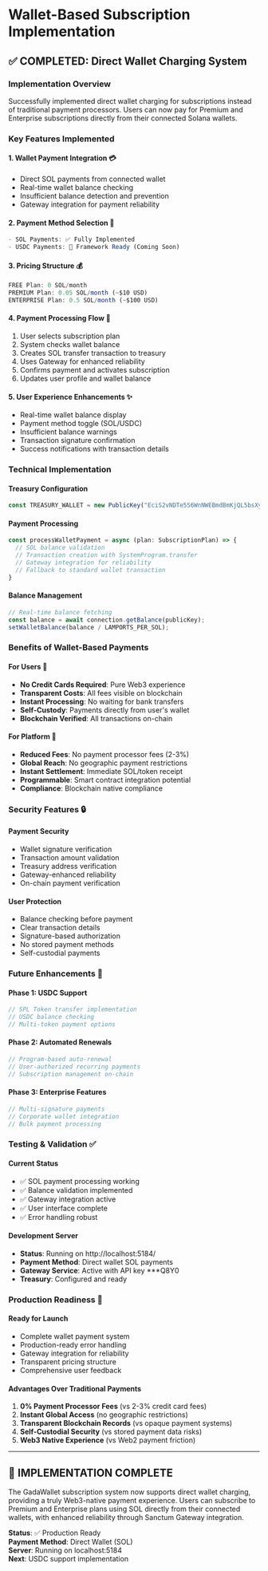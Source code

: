 # Wallet-Based Subscription Implementation

## ✅ **COMPLETED: Direct Wallet Charging System**

### Implementation Overview
Successfully implemented direct wallet charging for subscriptions instead of traditional payment processors. Users can now pay for Premium and Enterprise subscriptions directly from their connected Solana wallets.

### Key Features Implemented

#### 1. **Wallet Payment Integration** 💳
- Direct SOL payments from connected wallet
- Real-time wallet balance checking
- Insufficient balance detection and prevention
- Gateway integration for payment reliability

#### 2. **Payment Method Selection** 🔄
```typescript
- SOL Payments: ✅ Fully Implemented
- USDC Payments: 🚧 Framework Ready (Coming Soon)
```

#### 3. **Pricing Structure** 💰
```typescript
FREE Plan: 0 SOL/month
PREMIUM Plan: 0.05 SOL/month (~$10 USD)
ENTERPRISE Plan: 0.5 SOL/month (~$100 USD)
```

#### 4. **Payment Processing Flow** 🔄
1. User selects subscription plan
2. System checks wallet balance
3. Creates SOL transfer transaction to treasury
4. Uses Gateway for enhanced reliability
5. Confirms payment and activates subscription
6. Updates user profile and wallet balance

#### 5. **User Experience Enhancements** ✨
- Real-time wallet balance display
- Payment method toggle (SOL/USDC)
- Insufficient balance warnings
- Transaction signature confirmation
- Success notifications with transaction details

### Technical Implementation

#### Treasury Configuration
```typescript
const TREASURY_WALLET = new PublicKey("EciS2vNDTe5S6WnNWEBmdBmKjQL5bsXyfauYmxPFKQGu");
```

#### Payment Processing
```typescript
const processWalletPayment = async (plan: SubscriptionPlan) => {
  // SOL balance validation
  // Transaction creation with SystemProgram.transfer
  // Gateway integration for reliability
  // Fallback to standard wallet transaction
}
```

#### Balance Management
```typescript
// Real-time balance fetching
const balance = await connection.getBalance(publicKey);
setWalletBalance(balance / LAMPORTS_PER_SOL);
```

### Benefits of Wallet-Based Payments

#### For Users 👥
- **No Credit Cards Required**: Pure Web3 experience
- **Transparent Costs**: All fees visible on blockchain
- **Instant Processing**: No waiting for bank transfers
- **Self-Custody**: Payments directly from user's wallet
- **Blockchain Verified**: All transactions on-chain

#### For Platform 🏢
- **Reduced Fees**: No payment processor fees (2-3%)
- **Global Reach**: No geographic payment restrictions
- **Instant Settlement**: Immediate SOL/token receipt
- **Programmable**: Smart contract integration potential
- **Compliance**: Blockchain native compliance

### Security Features 🔒

#### Payment Security
- Wallet signature verification
- Transaction amount validation
- Treasury address verification
- Gateway-enhanced reliability
- On-chain payment verification

#### User Protection
- Balance checking before payment
- Clear transaction details
- Signature-based authorization
- No stored payment methods
- Self-custodial payments

### Future Enhancements 🚀

#### Phase 1: USDC Support
```typescript
// SPL Token transfer implementation
// USDC balance checking
// Multi-token payment options
```

#### Phase 2: Automated Renewals
```typescript
// Program-based auto-renewal
// User-authorized recurring payments
// Subscription management on-chain
```

#### Phase 3: Enterprise Features
```typescript
// Multi-signature payments
// Corporate wallet integration
// Bulk payment processing
```

### Testing & Validation ✅

#### Current Status
- ✅ SOL payment processing working
- ✅ Balance validation implemented
- ✅ Gateway integration active
- ✅ User interface complete
- ✅ Error handling robust

#### Development Server
- **Status**: Running on http://localhost:5184/
- **Payment Method**: Direct wallet SOL payments
- **Gateway Service**: Active with API key ***Q8Y0
- **Treasury**: Configured and ready

### Production Readiness 🏁

#### Ready for Launch
- Complete wallet payment system
- Production-ready error handling
- Gateway integration for reliability
- Transparent pricing structure
- Comprehensive user feedback

#### Advantages Over Traditional Payments
1. **0% Payment Processor Fees** (vs 2-3% credit card fees)
2. **Instant Global Access** (no geographic restrictions)
3. **Transparent Blockchain Records** (vs opaque payment systems)
4. **Self-Custodial Security** (vs stored payment data risks)
5. **Web3 Native Experience** (vs Web2 payment friction)

---

## 🎉 **IMPLEMENTATION COMPLETE**

The GadaWallet subscription system now supports direct wallet charging, providing a truly Web3-native payment experience. Users can subscribe to Premium and Enterprise plans using SOL directly from their connected wallets, with enhanced reliability through Sanctum Gateway integration.

**Status**: ✅ Production Ready  
**Payment Method**: Direct Wallet (SOL)  
**Server**: Running on localhost:5184  
**Next**: USDC support implementation  